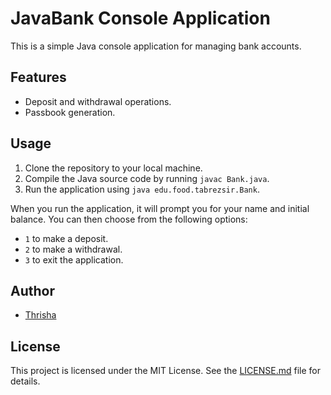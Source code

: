 # JavaBank Console Application

This is a simple Java console application for managing bank accounts.

## Features

- Deposit and withdrawal operations.
- Passbook generation.

## Usage

1. Clone the repository to your local machine.
2. Compile the Java source code by running `javac Bank.java`.
3. Run the application using `java edu.food.tabrezsir.Bank`.

When you run the application, it will prompt you for your name and initial balance. You can then choose from the following options:

- `1` to make a deposit.
- `2` to make a withdrawal.
- `3` to exit the application.

## Author

- [Thrisha](https://github.com/your-z)

## License

This project is licensed under the MIT License. See the [LICENSE.md](LICENSE.md) file for details.
